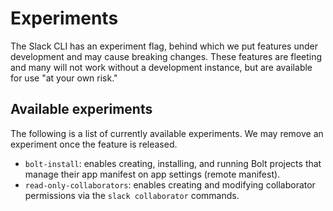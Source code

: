 # Experiments

The Slack CLI has an experiment flag, behind which we put features under development and may cause breaking changes. These features are fleeting and many will not work without a development instance, but are available for use "at your own risk."

## Available experiments

The following is a list of currently available experiments. We may remove an experiment once the feature is released.

* `bolt-install`: enables creating, installing, and running Bolt projects that manage their app manifest on app settings (remote manifest).
* `read-only-collaborators`: enables creating and modifying collaborator permissions via the `slack collaborator` commands.
